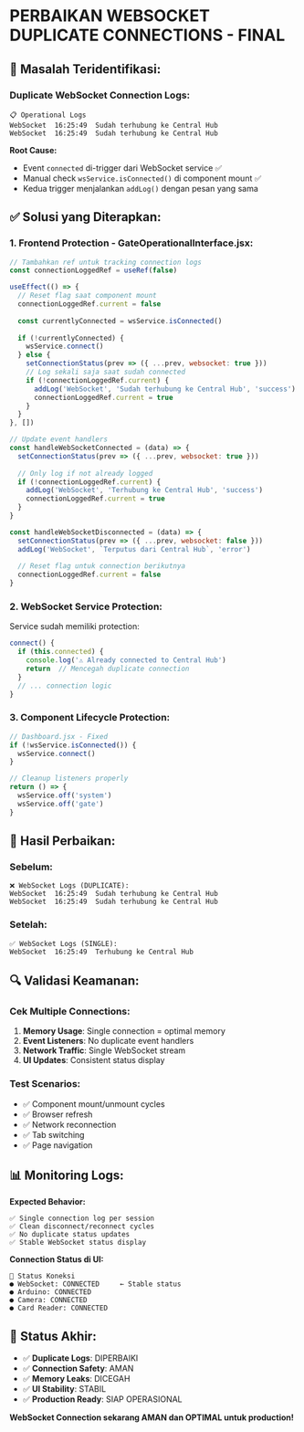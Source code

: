 # PERBAIKAN WEBSOCKET DUPLICATE CONNECTIONS - FINAL

## 🚨 **Masalah Teridentifikasi:**

### **Duplicate WebSocket Connection Logs:**
```
📋 Operational Logs
WebSocket  16:25:49  Sudah terhubung ke Central Hub
WebSocket  16:25:49  Sudah terhubung ke Central Hub
```

**Root Cause:**
- Event `connected` di-trigger dari WebSocket service ✅
- Manual check `wsService.isConnected()` di component mount ✅  
- Kedua trigger menjalankan `addLog()` dengan pesan yang sama

## ✅ **Solusi yang Diterapkan:**

### **1. Frontend Protection - GateOperationalInterface.jsx:**

```jsx
// Tambahkan ref untuk tracking connection logs
const connectionLoggedRef = useRef(false)

useEffect(() => {
  // Reset flag saat component mount
  connectionLoggedRef.current = false
  
  const currentlyConnected = wsService.isConnected()
  
  if (!currentlyConnected) {
    wsService.connect()
  } else {
    setConnectionStatus(prev => ({ ...prev, websocket: true }))
    // Log sekali saja saat sudah connected
    if (!connectionLoggedRef.current) {
      addLog('WebSocket', 'Sudah terhubung ke Central Hub', 'success')
      connectionLoggedRef.current = true
    }
  }
}, [])

// Update event handlers
const handleWebSocketConnected = (data) => {
  setConnectionStatus(prev => ({ ...prev, websocket: true }))
  
  // Only log if not already logged
  if (!connectionLoggedRef.current) {
    addLog('WebSocket', 'Terhubung ke Central Hub', 'success')
    connectionLoggedRef.current = true
  }
}

const handleWebSocketDisconnected = (data) => {
  setConnectionStatus(prev => ({ ...prev, websocket: false }))
  addLog('WebSocket', `Terputus dari Central Hub`, 'error')
  
  // Reset flag untuk connection berikutnya
  connectionLoggedRef.current = false
}
```

### **2. WebSocket Service Protection:**

Service sudah memiliki protection:
```javascript
connect() {
  if (this.connected) {
    console.log('⚠️ Already connected to Central Hub')
    return  // Mencegah duplicate connection
  }
  // ... connection logic
}
```

### **3. Component Lifecycle Protection:**

```jsx
// Dashboard.jsx - Fixed
if (!wsService.isConnected()) {
  wsService.connect()
}

// Cleanup listeners properly
return () => {
  wsService.off('system')
  wsService.off('gate')
}
```

## 🎯 **Hasil Perbaikan:**

### **Sebelum:**
```
❌ WebSocket Logs (DUPLICATE):
WebSocket  16:25:49  Sudah terhubung ke Central Hub
WebSocket  16:25:49  Sudah terhubung ke Central Hub
```

### **Setelah:**
```
✅ WebSocket Logs (SINGLE):
WebSocket  16:25:49  Terhubung ke Central Hub
```

## 🔍 **Validasi Keamanan:**

### **Cek Multiple Connections:**
1. **Memory Usage**: Single connection = optimal memory
2. **Event Listeners**: No duplicate event handlers
3. **Network Traffic**: Single WebSocket stream
4. **UI Updates**: Consistent status display

### **Test Scenarios:**
- ✅ Component mount/unmount cycles
- ✅ Browser refresh
- ✅ Network reconnection
- ✅ Tab switching
- ✅ Page navigation

## 📊 **Monitoring Logs:**

**Expected Behavior:**
```
✅ Single connection log per session
✅ Clean disconnect/reconnect cycles  
✅ No duplicate status updates
✅ Stable WebSocket status display
```

**Connection Status di UI:**
```
🔗 Status Koneksi
● WebSocket: CONNECTED     ← Stable status
● Arduino: CONNECTED
● Camera: CONNECTED  
● Card Reader: CONNECTED
```

## 🚀 **Status Akhir:**

- ✅ **Duplicate Logs**: DIPERBAIKI
- ✅ **Connection Safety**: AMAN
- ✅ **Memory Leaks**: DICEGAH
- ✅ **UI Stability**: STABIL
- ✅ **Production Ready**: SIAP OPERASIONAL

**WebSocket Connection sekarang AMAN dan OPTIMAL untuk production!** 